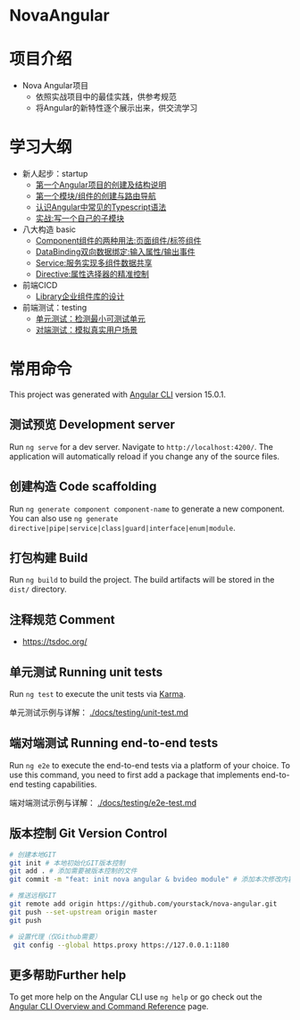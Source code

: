 # NovaAngular
# 项目介绍
- Nova Angular项目
    - 依照实战项目中的最佳实践，供参考规范
    - 将Angular的新特性逐个展示出来，供交流学习

# 学习大纲
- 新人起步：startup
    - [第一个Angular项目的创建及结构说明](docs/startup/1.initproject.md)
    - [第一个模块/组件的创建与路由导航](docs/startup/2.newmodule%26component.md)
    - [认识Angular中常见的Typescript语法](docs/startup/3.tslang.md)
    - [实战:写一个自己的子模块](docs/startup/task1.md)
- 八大构造 basic
    - [Component组件的两种用法:页面组件/标签组件](docs/basic/component.md)
    - [DataBinding双向数据绑定:输入属性/输出事件](docs/basic/databinding.md)
    - [Service:服务实现多组件数据共享](docs/basic/service.md)
    - [Directive:属性选择器的精准控制](docs/basic/directive.md)
- 前端CICD
    - [Library企业组件库的设计](docs/cicd/library.md)
- 前端测试：testing
    - [单元测试：检测最小可测试单元](docs/testing/unit-test.md)
    - [对端测试：模拟真实用户场景](docs/testing/e2e-test.md)


# 常用命令
This project was generated with [Angular CLI](https://github.com/angular/angular-cli) version 15.0.1.

## 测试预览 Development server

Run `ng serve` for a dev server. Navigate to `http://localhost:4200/`. The application will automatically reload if you change any of the source files.

## 创建构造 Code scaffolding

Run `ng generate component component-name` to generate a new component. You can also use `ng generate directive|pipe|service|class|guard|interface|enum|module`.

## 打包构建 Build

Run `ng build` to build the project. The build artifacts will be stored in the `dist/` directory.

## 注释规范 Comment
- https://tsdoc.org/

## 单元测试 Running unit tests

Run `ng test` to execute the unit tests via [Karma](https://karma-runner.github.io).

单元测试示例与详解： [./docs/testing/unit-test.md](docs/testing/unit-test.md)


## 端对端测试 Running end-to-end tests

Run `ng e2e` to execute the end-to-end tests via a platform of your choice. To use this command, you need to first add a package that implements end-to-end testing capabilities.

端对端测试示例与详解： [./docs/testing/e2e-test.md](docs/testing/e2e-test.md)

## 版本控制 Git Version Control
``` sh
# 创建本地GIT
git init # 本地初始化GIT版本控制
git add . # 添加需要被版本控制的文件
git commit -m "feat: init nova angular & bvideo module" # 添加本次修改内容的说明

# 推送远程GIT
git remote add origin https://github.com/yourstack/nova-angular.git
git push --set-upstream origin master
git push

# 设置代理（仅Github需要）
 git config --global https.proxy https://127.0.0.1:1180
```

## 更多帮助Further help

To get more help on the Angular CLI use `ng help` or go check out the [Angular CLI Overview and Command Reference](https://angular.io/cli) page.
